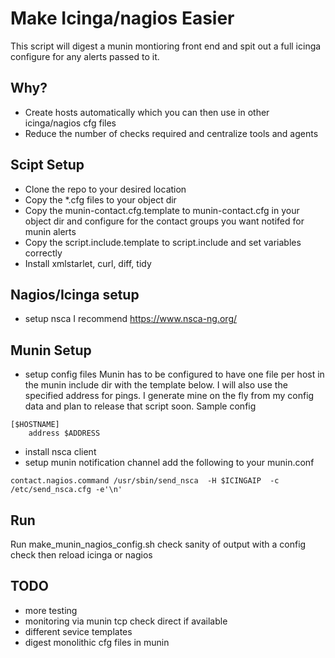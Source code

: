 # Make Icinga/nagios Easier
This script will digest a munin montioring front end and spit out a full icinga configure for any alerts passed to it.
## Why?
* Create hosts automatically which you can then use in other icinga/nagios cfg files
* Reduce the number of checks required and centralize tools and agents

## Scipt Setup
* Clone the repo to your desired location
* Copy the *.cfg files to your object dir
* Copy the munin-contact.cfg.template to munin-contact.cfg in your object dir and configure for the contact groups you want notifed for munin alerts
* Copy the script.include.template to script.include and set variables correctly
* Install xmlstarlet, curl, diff, tidy

## Nagios/Icinga setup
* setup nsca I recommend https://www.nsca-ng.org/

## Munin Setup
* setup config files
Munin has to be configured to have one file per host in the munin include dir with the template below. I will also use the specified address for pings. I generate mine on the fly from my config data and plan to release that script soon.
Sample config
```
[$HOSTNAME]
    address $ADDRESS
```
* install nsca client 
* setup munin notification channel
add the following to your munin.conf
```
contact.nagios.command /usr/sbin/send_nsca  -H $ICINGAIP  -c /etc/send_nsca.cfg -e'\n'
```
## Run
Run make_munin_nagios_config.sh 
check sanity of output with a config check then reload icinga or nagios

## TODO
* more testing
* monitoring via munin tcp check direct if available
* different sevice templates
* digest monolithic cfg files in munin

